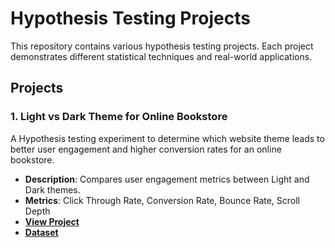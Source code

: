 # Hypothesis Testing Projects

This repository contains various hypothesis testing projects. Each project demonstrates different statistical techniques and real-world applications.

## Projects

### 1. Light vs Dark Theme for Online Bookstore

A Hypothesis testing experiment to determine which website theme leads to better user engagement and higher conversion rates for an online bookstore.

- **Description**: Compares user engagement metrics between Light and Dark themes.
- **Metrics**: Click Through Rate, Conversion Rate, Bounce Rate, Scroll Depth
- **[View Project](./Light_vs_Dark_Theme_Hypothesis_Testing.ipynb)**
- **[Dataset](./website_ab_test.csv)**


